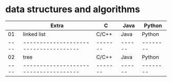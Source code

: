 # data structures and algorithms

|    | Extra                               | C | Java | Python |
|----|-------------------------------------|-------|------|--------|
| 01 | linked list                         | C/C++ | Java | Python
|----|-------------------------------------|-------|------|--------|
| 02 | tree                                | C/C++ | Java | Python
|----|-------------------------------------|-------|------|--------|



